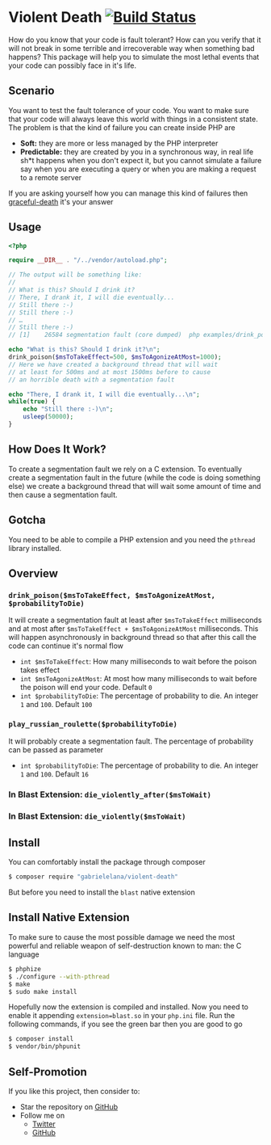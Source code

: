 # Violent Death [![Build Status](https://travis-ci.org/gabrielelana/violent-death.svg?branch=master)](https://travis-ci.org/gabrielelana/violent-death)
How do you know that your code is fault tolerant? How can you verify that it will not break in some terrible and irrecoverable way when something bad happens? This package will help you to simulate the most lethal events that your code can possibly face in it's life.

## Scenario
You want to test the fault tolerance of your code. You want to make sure that your code will always leave this world with things in a consistent state. The problem is that the kind of failure you can create inside PHP are
* **Soft:** they are more or less managed by the PHP interpreter
* **Predictable:** they are created by you in a synchronous way, in real life sh*t happens when you don't expect it, but you cannot simulate a failure say when you are executing a query or when you are making a request to a remote server

If you are asking yourself how you can manage this kind of failures then [graceful-death](https://github.com/gabrielelana/graceful-death) it's your answer

## Usage
```php
<?php

require __DIR__ . "/../vendor/autoload.php";

// The output will be something like:
//
// What is this? Should I drink it?
// There, I drank it, I will die eventually...
// Still there :-)
// Still there :-)
// …
// Still there :-)
// [1]    26584 segmentation fault (core dumped)  php examples/drink_poison.php

echo "What is this? Should I drink it?\n";
drink_poison($msToTakeEffect=500, $msToAgonizeAtMost=1000);
// Here we have created a background thread that will wait
// at least for 500ms and at most 1500ms before to cause
// an horrible death with a segmentation fault

echo "There, I drank it, I will die eventually...\n";
while(true) {
    echo "Still there :-)\n";
    usleep(50000);
}
```

## How Does It Work?
To create a segmentation fault we rely on a C extension. To eventually create a segmentation fault in the future (while the code is doing something else) we create a background thread that will wait some amount of time and then cause a segmentation fault.

## Gotcha
You need to be able to compile a PHP extension and you need the `pthread` library installed.

## Overview

### `drink_poison($msToTakeEffect, $msToAgonizeAtMost, $probabilityToDie)`
It will create a segmentation fault at least after `$msToTakeEffect` milliseconds and at most after `$msToTakeEffect + $msToAgonizeAtMost` milliseconds. This will happen asynchronously in background thread so that after this call the code can continue it's normal flow
* `int $msToTakeEffect`: How many milliseconds to wait before the poison takes effect
* `int $msToAgonizeAtMost`: At most how many milliseconds to wait before the poison will end your code. Default `0`
* `int $probabilityToDie`: The percentage of probability to die. An integer `1` and `100`. Default `100`

### `play_russian_roulette($probabilityToDie)`
It will probably create a segmentation fault. The percentage of probability can be passed as parameter
* `int $probabilityToDie`: The percentage of probability to die. An integer `1` and `100`. Default `16`

### In Blast Extension: `die_violently_after($msToWait)`
### In Blast Extension: `die_violently($msToWait)`

## Install
You can comfortably install the package through composer
```sh
$ composer require "gabrielelana/violent-death"
```
But before you need to install the `blast` native extension

## Install Native Extension
To make sure to cause the most possible damage we need the most powerful and reliable weapon of self-destruction known to man: the C language
```sh
$ phphize
$ ./configure --with-pthread
$ make
$ sudo make install
```
Hopefully now the extension is compiled and installed. Now you need to enable it appending `extension=blast.so` in your `php.ini` file. Run the following commands, if you see the green bar then you are good to go
```sh
$ composer install
$ vendor/bin/phpunit
```

## Self-Promotion
If you like this project, then consider to:
* Star the repository on [GitHub](https://github.com/gabrielelana/graceful-death)
* Follow me on
  * [Twitter](http://twitter.com/gabrielelana)
  * [GitHub](https://github.com/gabrielelana)
